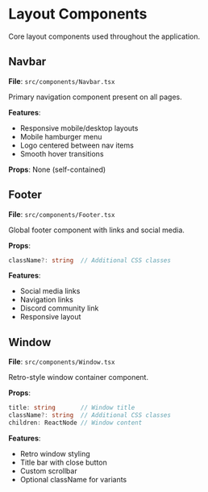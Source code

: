 # Layout Components

Core layout components used throughout the application.

## Navbar

**File**: `src/components/Navbar.tsx`

Primary navigation component present on all pages.

**Features**:
- Responsive mobile/desktop layouts
- Mobile hamburger menu
- Logo centered between nav items
- Smooth hover transitions

**Props**: None (self-contained)

## Footer

**File**: `src/components/Footer.tsx`

Global footer component with links and social media.

**Props**:
```ts
className?: string  // Additional CSS classes
```

**Features**:
- Social media links
- Navigation links
- Discord community link
- Responsive layout

## Window

**File**: `src/components/Window.tsx`

Retro-style window container component.

**Props**:
```ts
title: string       // Window title
className?: string  // Additional CSS classes
children: ReactNode // Window content
```

**Features**:
- Retro window styling
- Title bar with close button
- Custom scrollbar
- Optional className for variants
